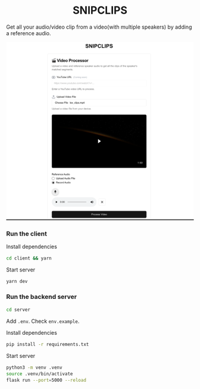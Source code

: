 <h1 style="text-align:center">SNIPCLIPS</h1>
<p>Get all your audio/video clip from a video(with multiple speakers) by adding a reference audio.</p>

![demo](./client/public/demo.png)

### Run the client

Install dependencies

```bash
cd client && yarn
```

Start server

```bash
yarn dev
```

### Run the backend server

```bash
cd server
```

Add `.env`. Check `env.example`.

Install dependencies

```bash
pip install -r requirements.txt
```

Start server

```bash
python3 -m venv .venv
source .venv/bin/activate
flask run --port=5000 --reload
```
